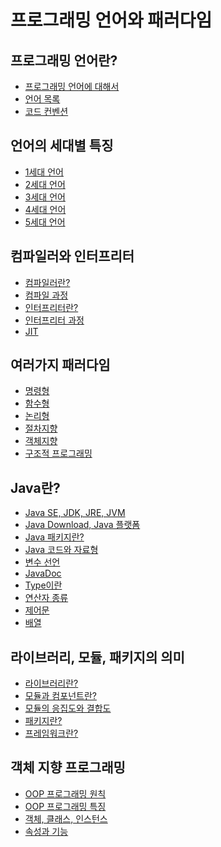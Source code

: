 # 프로그래밍 언어와 패러다임
## 프로그래밍 언어란?
- [프로그래밍 언어에 대해서](./ProgramingLanguage/ProgramingLanguage.md)
- [언어 목록](./ProgramingLanguage/LanguageList.md)
- [코드 컨벤션](./ProgramingLanguage/CodeConventions.md)
## 언어의 세대별 특징
- [1세대 언어]()
- [2세대 언어]()
- [3세대 언어]()
- [4세대 언어]()
- [5세대 언어]()
## 컴파일러와 인터프리터
- [컴파일러란?]()
- [컴파일 과정]()
- [인터프리터란?]()
- [인터프리터 과정]()
- [JIT]()
## 여러가지 패러다임
- [명령형]()
- [함수형]()
- [논리형]()
- [절차지향]()
- [객체지향]()
- [구조적 프로그래밍]()
## Java란?
- [Java SE, JDK, JRE, JVM](./Java/Java.md)
- [Java Download, Java 플랫폼](./Java/Download.md)
- [Java 패키지란?](./Java/PackageAndClass.md)
- [Java 코드와 자료형](./Java/DataType.md)
- [변수 선언](./Java/Variable.md)
- [JavaDoc](./Java/JavaDoc.md)
- [Type이란](./Java/Type.md)
- [연산자 종류](./Java/Operator.md)
- [제어문](./Java/ControlStatement.md)
- [배열](./Java/Array.md)
## 라이브러리, 모듈, 패키지의 의미
- [라이브러리란?]()
- [모듈과 컴포넌트란?]()
- [모듈의 응집도와 결합도]()
- [패키지란?]()
- [프레임워크란?]()
## 객체 지향 프로그래밍
- [OOP 프로그래밍 원칙]()
- [OOP 프로그래밍 특징]()
- [객체, 클래스, 인스턴스]()
- [속성과 기능]()